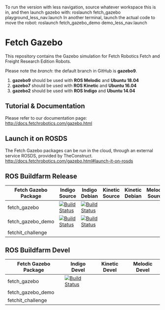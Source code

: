 To run the version with less navigation, source whatever workspace this is in, and then launch gazebo with:
roslaunch fetch_gazebo playground_less_nav.launch
In another terminal, launch the actual code to move the robot:
roslaunch fetch_gazebo_demo demo_less_nav.launch


# Fetch Gazebo

This repository contains the Gazebo simulation for Fetch Robotics Fetch and
Freight Research Edition Robots.

Please note the _branch_: the default branch in GitHub is **gazebo9**.
1. **gazebo9** should be used with **ROS Melodic** and **Ubuntu 18.04**
2. **gazebo7** should be used with **ROS Kinetic** and **Ubuntu 16.04**
3. **gazebo2** should be used with **ROS Indigo** and **Ubuntu 14.04**

## Tutorial & Documentation

Please refer to our documentation page: http://docs.fetchrobotics.com/gazebo.html

## Launch it on ROSDS

The Fetch Gazebo packages can be run in the cloud, through an external service ROSDS, provided by TheConstruct.
http://docs.fetchrobotics.com/gazebo.html#launch-it-on-rosds

## ROS Buildfarm Release
 
Fetch Gazebo Package | Indigo Source | Indigo Debian | Kinetic Source | Kinetic Debian | Melodic Source | Melodic Debian
-------------------- | ------------- | ------------- | -------------- | -------------- | -------------- | --------------
fetch_gazebo | [![Build Status](http://build.ros.org/buildStatus/icon?job=Isrc_uT__fetch_gazebo__ubuntu_trusty__source)](http://build.ros.org/job/Isrc_uT__fetch_gazebo__ubuntu_trusty__source/) | [![Build Status](http://build.ros.org/buildStatus/icon?job=Ibin_uT64__fetch_gazebo__ubuntu_trusty_amd64__binary)](http://build.ros.org/view/Ibin_uT64/job/Ibin_uT64__fetch_gazebo__ubuntu_trusty_amd64__binary/) | | | | |
fetch_gazebo_demo | [![Build Status](http://build.ros.org/buildStatus/icon?job=Isrc_uT__fetch_gazebo_demo__ubuntu_trusty__source)](http://build.ros.org/job/Isrc_uT__fetch_gazebo_demo__ubuntu_trusty__source/) | [![Build Status](http://build.ros.org/buildStatus/icon?job=Ibin_uT64__fetch_gazebo_demo__ubuntu_trusty_amd64__binary)](http://build.ros.org/job/Ibin_uT64__fetch_gazebo_demo__ubuntu_trusty_amd64__binary/) | | | | |
fetchit_challenge | | | | | | |

## ROS Buildfarm Devel

Fetch Gazebo Package | Indigo Devel | Kinetic Devel | Melodic Devel
-------------------- | ------------ | ------------- | -------------
fetch_gazebo | [![Build Status](http://build.ros.org/buildStatus/icon?job=Idev__fetch_gazebo__ubuntu_trusty_amd64)](http://build.ros.org/view/Idev/job/Idev__fetch_gazebo__ubuntu_trusty_amd64/) | | |
fetch_gazebo_demo | | | |
fetchit_challenge | | | |

